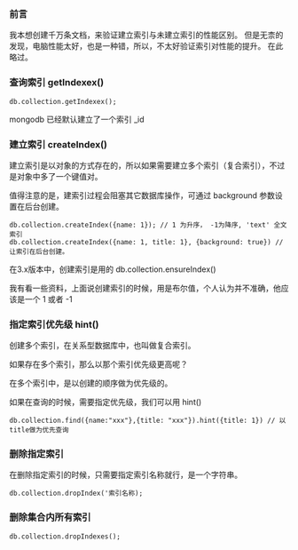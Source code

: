 ### 前言

我本想创建千万条文档，来验证建立索引与未建立索引的性能区别。
但是无柰的发现，电脑性能太好，也是一种错，所以，不太好验证索引对性能的提升。
在此略过。

### 查询索引 getIndexex()


```mongodb
db.collection.getIndexex(); 
```

mongodb 已经默认建立了一个索引 _id


### 建立索引 createIndex()

建立索引是以对象的方式存在的，所以如果需要建立多个索引（复合索引），不过是对象中多了一个键值对。

值得注意的是，建索引过程会阻塞其它数据库操作，可通过 background 参数设置在后台创建。


```mongodb
db.collection.createIndex({name: 1}); // 1 为升序， -1为降序, 'text' 全文索引
db.collection.createIndex({name: 1, title: 1}, {background: true}) // 让索引在后台创建。
```

在3.x版本中，创建索引是用的 db.collection.ensureIndex()

我有看一些资料，上面说创建索引的时候，用是布尔值，个人认为并不准确，他应该是一个 1 或者 -1


### 指定索引优先级 hint()

创建多个索引，在关系型数据库中，也叫做复合索引。

如果存在多个索引，那么以那个索引优先级更高呢？

在多个索引中，是以创建的顺序做为优先级的。

如果在查询的时候，需要指定优先级，我们可以用 hint() 

```mongodb
db.collection.find({name:"xxx"},{title: "xxx"}).hint({title: 1}) // 以title做为优先查询
```


### 删除指定索引

在删除指定索引的时候，只需要指定索引名称就行，是一个字符串。

```mongodb
db.collection.dropIndex('索引名称);
```

### 删除集合内所有索引

```mongodb
db.collection.dropIndexes();
```


